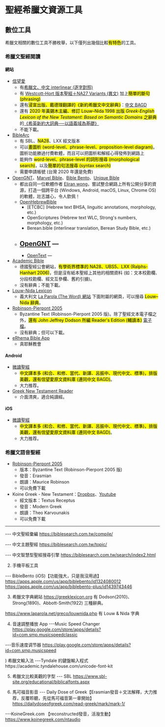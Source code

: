 # 聖經希臘文資源工具


## 數位工具
希臘文相關的數位工具不勝枚舉，以下僅列出幾個比較<mark>有特色</mark>的工具。

### 希臘文聖經閱讀

#### 網站
- [信望愛](https://bible.fhl.net/)
	- 有[希臘文、中文 interlinear (逐字對照)](https://bible.fhl.net/new/read.php?VERSION16=interubs4&strongflag=0&TABFLAG=1&chineses=%E5%A4%AA&chap=1&submit1=%E9%96%B1%E8%AE%80)
	- 有 [Westcott-Hort 版本聖經＋NA27 Variants (異文)](https://bible.fhl.net/new/fhlwhparsing.php?engs=Matt&chap=1&sec=1) 加上<mark>簡單的斷句 (phrasing)</mark>
	- 還有<mark>浸宣出版、戴德理翻譯的《新約希臘文中文辭典》</mark>：[中文 BAGD](http://bible.fhl.net/new/s.php?N=0&k=2316&m=)
	- 還有 <mark>2020 年黃錫木主編、修訂 Louw–Nida 1998 出版 *Greek-English Lexicon of the New Testament: Based on Semantic Domains* 之辭典</mark>的[《希英新約大詞典──以語義域為基礎》](https://bkbible.fhl.net/SDBG_zh.html)
	- 不能下載。
- [BibleArc](https://www.biblearc.com/)
	- 有 SBL、<mark>NA28</mark>、LXX 經文版本
	- 可以<mark>畫圖析 (word-level、phrase-level、proposition-level diagram)</mark>。圖析功能勝過付費軟體，而且可以把圖析和解經心得發佈到網路上
	- 能夠作 <mark> word-level、phrase-level 的詞形搜尋 (morphological search)</mark>，以及<mark>簡單的句法搜尋 (syntax search)</mark>
	- 需要申請帳號 (台灣 2020 年還是免費)
- [OpenGNT](https://opengnt.com/)、[Marvel Bible](https://marvel.bible/)、[Bible Bento](https://BibleBento.com)、[Unique Bible](https://www.uniquebible.app/home)
	- 都出自同一位軟體作者 [Eliran wong](https://github.com/eliranwong)，嘗試整合網路上所有公開分享的資源，打造一個跨平台 (Windows, Android, macOS, Linux, Chrome OS) 的軟體，壯志雄心，令人欽佩！
	- [OpenHebrewBible](https://github.com/eliranwong/OpenHebrewBible)
		- [ETCBC] (Hebrew text BHSA, linguitic annotations, morphology, etc.)
		- OpenScriptures (Hebrew text WLC, Strong's numbers, morphology, etc.)
		- Berean.bible (interlinear translation, Berean Study Bible, etc.)
	- [OpenGNT](https://github.com/eliranwong/OpenGNT) — 
		- 
		- [OpenText](http://opentext.org/) — 
- [Academic Bible](https://www.academic-bible.com/en/home/)
	- 德國聖經公會網站，<mark>有學術界標準的 NA28、UBS5、LXX (Ralphs-Hanhart 2006)</mark>，但是沒有紙本聖經上其他的相關資料 (如：文本校勘欄、分段校勘欄、經文互參欄、舊約引據)。
	- 沒有辭典；不能下載。
- [Louw-Nida Lexicon](https://www.laparola.net/greco/louwnida.php)
	- 義大利文 [La Parola (The Word) 網站](https://www.laparola.net/) 下面附屬的網頁，可以搜尋 <mark>Louw–Nida 辭典</mark>。
- [Robinson-Pierpont 2005](https://byzantinetext.com)
	- Byzantine Text (Robinson-Pierpont 2005 版)。除了聖經文本電子檔之外，<mark>還有 John Jeffrey Dodson 所編 Reader's Edition (輔讀本)</mark> [電子檔](https://byzantinetext.com/wp-content/uploads/2017/08/RP2016-Readers-Edition.pdf)。
	- 沒有辭典；但可以下載。
- [eRhema Bible App](https://bible.tjc.org)
	- 真耶穌教會 

#### Android
- [微讀聖經](https://app.wedevote.com/)
	- <mark>中文譯本多 (和合、和修、當代、新譯、呂振中、現代中文、標準)，排版美觀，還有信望愛原文資料庫 (連同中文 BAGD)</mark>。
	- 大力推荐。
- [Greek New Testament Reader](https://play.google.com/store/apps/details?id=com.mattrobertson.greek.reader)
	- 介面清爽，適合純讀經。


#### iOS
- [微讀聖經](https://app.wedevote.com/)
	- <mark>中文譯本多 (和合、和修、當代、新譯、呂振中、現代中文、標準)，排版美觀，還有信望愛原文資料庫 (連同中文 BAGD)</mark>。
	- 大力推荐。

### 希臘文語音聖經
- [Robinson-Pierpont 2005](https://byzantinetext.com/listen/)
	- 版本：Byzantine Text (Robinson-Pierpont 2005 版)
	- 發音：Erasmian
	- 朗讀：Maurice Robinson
	- 可以免費下載
- Koine Greek - New Testament：[Dropbox](https://www.dropbox.com/sh/beoqrdw8zkq1ahr/AABPJTJa5J9RU1y2wyChvPIxa)、[Youtube](https://www.youtube.com/playlist?list=PL40D66708671D260F)
	- 經文版本：Textus Receptus
	- 發音：Modern Greek
	- 朗讀：Theo Karvounakis
	- 可以免費下載


---


--- 中文聖經彙編
https://biblesearch.com.tw/compile/

--- 中文主題聖經
https://biblesearch.com.tw/topic/

--- 中文智慧型聖經搜尋引擎
https://biblesearch.com.tw/search/index2.html

2) 手機平板工具


--- BibleBento (iOS)【功能強大，只是我沒用過】
https://apps.apple.com/us/app/biblebento/id1324080012
https://apps.apple.com/us/app/biblebento-plus/id1439743446

3) 希臘文字典網站
https://greeklexicon.org
有 Dodson(2010)、Strong(1890)、Abbott-Smith(1922) 三種辭典。

https://www.laparola.net/greco/louwnida.php
有 Louw & Nida 字典

4) 音速調整播放 App
---Music Speed Changer
https://play.google.com/store/apps/details?id=com.smp.musicspeedclassic

---音乐速度调节器
https://play.google.com/store/apps/details?id=com.smp.musicspeed

) 希臘文輸入法
---Tyndale 的鍵盤輸入程式https://academic.tyndalehouse.com/unicode-font-kit

5) 希臘文比較美觀的字型
--- SBL
https://www.sbl-site.org/educational/biblicalfonts.aspx


3) 馬可福音影音
--- Daily Dose of Greek【Erasmian發音＋文法解釋，大力推荐，反覆聆聽，先從馬可福音第一章開始】
https://dailydoseofgreek.com/read-greek/mark/mark-1/

---KoineGreek.com 【reconstructed發音，活潑生動】
https://www.koinegreek.com/ntaudio
